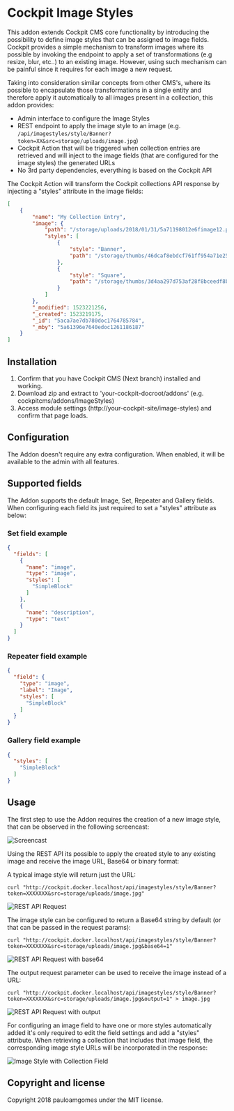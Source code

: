 # Cockpit Image Styles

This addon extends Cockpit CMS core functionality by introducing the possibility to define image styles that can be assigned to image fields.
Cockpit provides a simple mechanism to transform images where its possible by invoking the endpoint to apply a set of transformations (e.g resize, blur, etc..) to an existing image. However, using such mechanism can be painful since it requires for each image a new request.

Taking into consideration similar concepts from other CMS's, where its possible to encapsulate those transformations in a single entity and therefore apply it automatically to all images present in a collection, this addon provides:

* Admin interface to configure the Image Styles
* REST endpoint to apply the image style to an image (e.g. ```/api/imagestyles/style/Banner?token=XX&src=storage/uploads/image.jpg```)
* Cockpit Action that will be triggered when collection entries are retrieved and will inject to the image fields (that are configured for the image styles) the generated URLs
* No 3rd party dependencies, everything is based on the Cockpit API

The Cockpit Action will transform the Cockpit collections API response by injecting a "styles" attribute in the image fields:

```json
[
    {
        "name": "My Collection Entry",
        "image": {
            "path": "/storage/uploads/2018/01/31/5a71198012e6fimage12.png",
            "styles": [
                {
                    "style": "Banner",
                    "path": "/storage/thumbs/46dcaf8ebdcf761ff954a71e25114480_800x200_90_1523051274_thumbnail_b28354b543375bfa94dabaeda722927f.png"
                },
                {
                    "style": "Square",
                    "path": "/storage/thumbs/3d4aa297d753af28f8bceedf8bc77098_200x200_90_1523051274_resize_adb115059e28d960fa8badfac5516667.png"
                }
            ]
        },
        "_modified": 1523221256,
        "_created": 1523219175,
        "_id": "5aca7ae7db780doc1764785784",
        "_mby": "5a61396e7640edoc1261186187"
    }
]
```


## Installation

1. Confirm that you have Cockpit CMS (Next branch) installed and working.
2. Download zip and extract to 'your-cockpit-docroot/addons' (e.g. cockpitcms/addons/ImageStyles)
3. Access module settings (http://your-cockpit-site/image-styles) and confirm that page loads.

## Configuration

The Addon doesn't require any extra configuration. When enabled, it will be available to the admin with all features.

## Supported fields

The Addon supports the default Image, Set, Repeater and Gallery fields. When configuring each field its just required to set a "styles" attribute as below:

### Set field example
```json
{
  "fields": [
    {
      "name": "image",
      "type": "image",
      "styles": [
        "SimpleBlock"
      ]
    },
    {
      "name": "description",
      "type": "text"
    }
  ]
}

```

### Repeater field example
```json
{
  "field": {
    "type": "image",
    "label": "Image",
    "styles": [
      "SimpleBlock"
    ]
  }
}

```

### Gallery field example
```json
{
  "styles": [
    "SimpleBlock"
  ]
}

```

## Usage

The first step to use the Addon requires the creation of a new image style, that can be observed in the following screencast:

![Screencast](https://api.monosnap.com/rpc/file/download?id=y9gkZp50ED7PEk06zjfD1YCA43BBZ1)

Using the REST API its possible to apply the created style to any existing image and receive the image URL, Base64 or binary format:

A typical image style will return just the URL:

```
curl "http://cockpit.docker.localhost/api/imagestyles/style/Banner?token=XXXXXXX&src=storage/uploads/image.jpg"
```

![REST API Request](https://monosnap.com/file/tpHX5UNDHirnOGDxExENWAxkcieml3.png)

The image style can be configured to return a Base64 string by default (or that can be passed in the request params):

```
curl "http://cockpit.docker.localhost/api/imagestyles/style/Banner?token=XXXXXXX&src=storage/uploads/image.jpg&base64=1"
```

![REST API Request with base64](https://monosnap.com/file/D3dULBgZ7RZK9JrvZi3CCzrOx0nfJa.png)

The output request parameter can be used to receive the image instead of a URL:

```
curl "http://cockpit.docker.localhost/api/imagestyles/style/Banner?token=XXXXXXX&src=storage/uploads/image.jpg&output=1" > image.jpg
```

![REST API Request with output](https://monosnap.com/file/69591aVZYH64NPG1PebCKeDiu2VmZj.png)

For configuring an image field to have one or more styles automatically added it's only required to edit the field settings and add a "styles" attribute. When retrieving a collection that includes that image field, the corresponding image style URLs will be incorporated in the response:

![Image Style with Collection Field](https://api.monosnap.com/rpc/file/download?id=B8J3HFNAza972Syi6110hRnxbPBLnf)

## Copyright and license

Copyright 2018 pauloamgomes under the MIT license.


